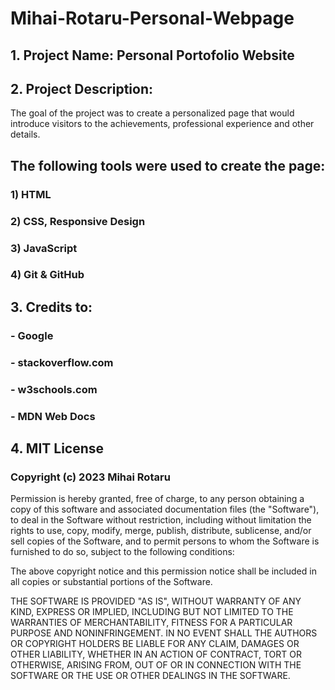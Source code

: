# Mihai-Rotaru-Personal-Webpage


## 1. Project Name: Personal Portofolio Website


## 2. Project Description:

The goal of the project was to create a personalized page that would introduce visitors to the achievements, professional experience and other details.
## The following tools were used to create the page:

### 1) HTML
### 2) CSS, Responsive Design
### 3) JavaScript
### 4) Git & GitHub


## 3. Credits to:

### - Google
### - stackoverflow.com
### - w3schools.com
### - MDN Web Docs 


## 4. MIT License

### Copyright (c) 2023 Mihai Rotaru

Permission is hereby granted, free of charge, to any person obtaining a copy
of this software and associated documentation files (the "Software"), to deal
in the Software without restriction, including without limitation the rights
to use, copy, modify, merge, publish, distribute, sublicense, and/or sell
copies of the Software, and to permit persons to whom the Software is
furnished to do so, subject to the following conditions:

The above copyright notice and this permission notice shall be included in all
copies or substantial portions of the Software.

THE SOFTWARE IS PROVIDED "AS IS", WITHOUT WARRANTY OF ANY KIND, EXPRESS OR
IMPLIED, INCLUDING BUT NOT LIMITED TO THE WARRANTIES OF MERCHANTABILITY,
FITNESS FOR A PARTICULAR PURPOSE AND NONINFRINGEMENT. IN NO EVENT SHALL THE
AUTHORS OR COPYRIGHT HOLDERS BE LIABLE FOR ANY CLAIM, DAMAGES OR OTHER
LIABILITY, WHETHER IN AN ACTION OF CONTRACT, TORT OR OTHERWISE, ARISING FROM,
OUT OF OR IN CONNECTION WITH THE SOFTWARE OR THE USE OR OTHER DEALINGS IN THE
SOFTWARE.
